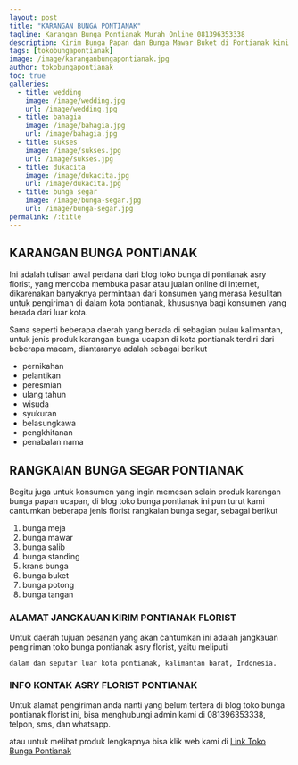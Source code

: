 ```yaml
---
layout: post
title: "KARANGAN BUNGA PONTIANAK"
tagline: Karangan Bunga Pontianak Murah Online 081396353338
description: Kirim Bunga Papan dan Bunga Mawar Buket di Pontianak kini semakin mudah dan simpel karena hadirnya salah satu florist kota pontianak terbaik.
tags: [tokobungapontianak]
image: /image/karanganbungapontianak.jpg
author: tokobungapontianak
toc: true
galleries:
  - title: wedding
    image: /image/wedding.jpg
    url: /image/wedding.jpg
  - title: bahagia
    image: /image/bahagia.jpg
    url: /image/bahagia.jpg
  - title: sukses
    image: /image/sukses.jpg
    url: /image/sukses.jpg
  - title: dukacita
    image: /image/dukacita.jpg
    url: /image/dukacita.jpg
  - title: bunga segar
    image: /image/bunga-segar.jpg
    url: /image/bunga-segar.jpg
permalink: /:title
---
```


## KARANGAN BUNGA PONTIANAK
Ini adalah tulisan awal perdana dari blog toko bunga di pontianak asry florist, yang mencoba membuka pasar atau jualan online di internet, dikarenakan banyaknya permintaan dari
konsumen yang merasa kesulitan untuk pengiriman di dalam kota pontianak, khususnya bagi konsumen yang berada dari luar kota.

Sama seperti beberapa daerah yang berada di sebagian pulau kalimantan, untuk jenis produk karangan bunga ucapan di kota pontianak terdiri dari beberapa macam, diantaranya
adalah sebagai berikut
- pernikahan
- pelantikan
- peresmian
- ulang tahun
- wisuda
- syukuran
- belasungkawa
- pengkhitanan
- penabalan nama

## RANGKAIAN BUNGA SEGAR PONTIANAK

Begitu juga untuk konsumen yang ingin memesan selain produk karangan bunga papan ucapan, di blog toko bunga pontianak ini pun turut kami cantumkan beberapa jenis florist rangkaian bunga segar, sebagai berikut
1. bunga meja
2. bunga mawar
3. bunga salib
4. bunga standing
5. krans bunga
6. bunga buket
7. bunga potong
8. bunga tangan

### ALAMAT JANGKAUAN KIRIM PONTIANAK FLORIST

Untuk daerah tujuan pesanan yang akan cantumkan ini adalah jangkauan pengiriman toko bunga pontianak asry florist, yaitu meliputi

```
dalam dan seputar luar kota pontianak, kalimantan barat, Indonesia.
```

### INFO KONTAK ASRY FLORIST PONTIANAK

Untuk alamat pengiriman anda nanti yang belum tertera di blog toko bunga pontianak florist ini, bisa menghubungi admin kami di 081396353338, telpon, sms, dan whatsapp.

atau untuk melihat produk lengkapnya bisa klik web kami di [Link Toko Bunga Pontianak](https://tokobungapontianak.github.io "toko bunga di pontianak")
